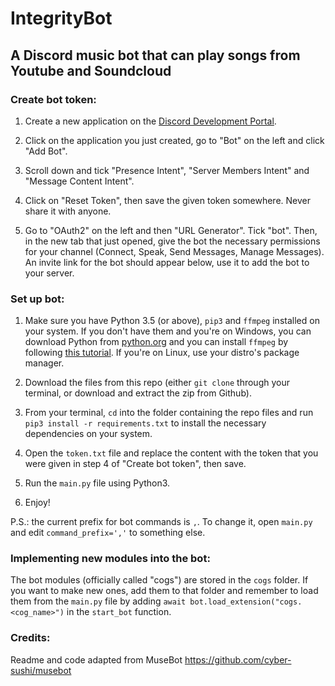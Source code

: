 # IntegrityBot

## <b>A Discord music bot that can play songs from Youtube and Soundcloud</b>

### Create bot token:

1. Create a new application on the [Discord Development Portal](https://discord.com/developers/applications).

2. Click on the application you just created, go to "Bot" on the left and click "Add Bot".

3. Scroll down and tick "Presence Intent", "Server Members Intent" and "Message Content Intent".

4. Click on "Reset Token", then save the given token somewhere. Never share it with anyone.

5. Go to "OAuth2" on the left and then "URL Generator". Tick "bot". Then, in the new tab that just opened, give the bot the necessary permissions for your channel (Connect, Speak, Send Messages, Manage Messages). An invite link for the bot should appear below, use it to add the bot to your server.

### Set up bot:

1. Make sure you have Python 3.5 (or above), `pip3` and `ffmpeg` installed on your system. If you don't have them and you're on Windows, you can download Python from [python.org](https://www.python.org/) and you can install `ffmpeg` by following [this tutorial](https://www.geeksforgeeks.org/how-to-install-ffmpeg-on-windows/). If you're on Linux, use your distro's package manager.

2. Download the files from this repo (either `git clone` through your terminal, or download and extract the zip from Github).

3. From your terminal, `cd` into the folder containing the repo files and run `pip3 install -r requirements.txt` to install the necessary dependencies on your system.

4. Open the `token.txt` file and replace the content with the token that you were given in step 4 of "Create bot token", then save.

5. Run the `main.py` file using Python3.

6. Enjoy!

P.S.: the current prefix for bot commands is `,`. To change it, open `main.py` and edit `command_prefix=','` to something else.

### Implementing new modules into the bot:

The bot modules (officially called "cogs") are stored in the `cogs` folder. If you want to make new ones, add them to that folder and remember to load them from the `main.py` file by adding `await bot.load_extension("cogs.<cog_name>")` in the `start_bot` function.

### Credits:

Readme and code adapted from MuseBot
https://github.com/cyber-sushi/musebot
